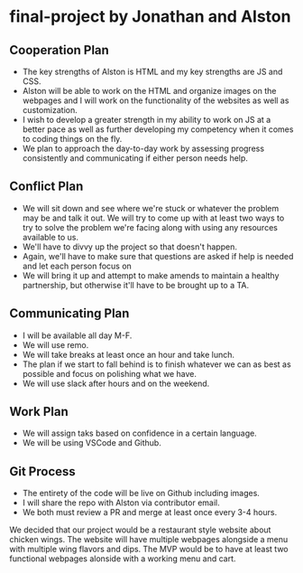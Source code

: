 # final-project by Jonathan and Alston

## Cooperation Plan
* The key strengths of Alston is HTML and my key strengths are JS and CSS.
* Alston will be able to work on the HTML and organize images on the webpages and I will work on the functionality of the websites as well as customization. 
* I wish to develop a greater strength in my ability to work on JS at a better pace as well as further developing my competency when it comes to coding things on the fly. 
* We plan to approach the day-to-day work by assessing progress consistently and communicating if either person needs help. 

## Conflict Plan
* We will sit down and see where we're stuck or whatever the problem may be and talk it out. We will try to come up with at least two ways to try to solve the problem we're facing along with using any resources available to us. 
* We'll have to divvy up the project so that doesn't happen. 
* Again, we'll have to make sure that questions are asked if help is needed and let each person focus on 
* We will bring it up and attempt to make amends to maintain a healthy partnership, but otherwise it'll have to be brought up to a TA. 

## Communicating Plan
* I will be available all day M-F. 
* We will use remo. 
* We will take breaks at least once an hour and take lunch. 
* The plan if we start to fall behind is to finish whatever we can as best as possible and focus on polishing what we have. 
* We will use slack after hours and on the weekend.

## Work Plan
* We will assign taks based on confidence in a certain language. 
* We will be using VSCode and Github.

## Git Process
* The entirety of the code will be live on Github including images. 
* I will share the repo with Alston via contributor email. 
* We both must review a PR and merge at least once every 3-4 hours. 


We decided that our project would be a restaurant style website about chicken wings. The website will have multiple webpages alongside a menu with multiple wing flavors and dips. The MVP would be to have at least two functional webpages alonside with a working menu and cart. 
